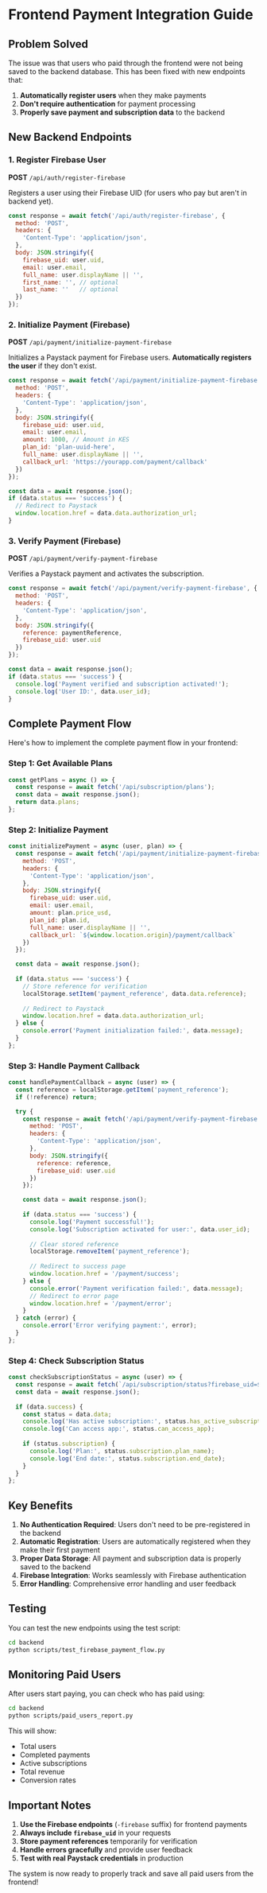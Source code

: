 # Frontend Payment Integration Guide

## Problem Solved

The issue was that users who paid through the frontend were not being saved to the backend database. This has been fixed with new endpoints that:

1. **Automatically register users** when they make payments
2. **Don't require authentication** for payment processing
3. **Properly save payment and subscription data** to the backend

## New Backend Endpoints

### 1. Register Firebase User
**POST** `/api/auth/register-firebase`

Registers a user using their Firebase UID (for users who pay but aren't in backend yet).

```javascript
const response = await fetch('/api/auth/register-firebase', {
  method: 'POST',
  headers: {
    'Content-Type': 'application/json',
  },
  body: JSON.stringify({
    firebase_uid: user.uid,
    email: user.email,
    full_name: user.displayName || '',
    first_name: '', // optional
    last_name: ''   // optional
  })
});
```

### 2. Initialize Payment (Firebase)
**POST** `/api/payment/initialize-payment-firebase`

Initializes a Paystack payment for Firebase users. **Automatically registers the user** if they don't exist.

```javascript
const response = await fetch('/api/payment/initialize-payment-firebase', {
  method: 'POST',
  headers: {
    'Content-Type': 'application/json',
  },
  body: JSON.stringify({
    firebase_uid: user.uid,
    email: user.email,
    amount: 1000, // Amount in KES
    plan_id: 'plan-uuid-here',
    full_name: user.displayName || '',
    callback_url: 'https://yourapp.com/payment/callback'
  })
});

const data = await response.json();
if (data.status === 'success') {
  // Redirect to Paystack
  window.location.href = data.data.authorization_url;
}
```

### 3. Verify Payment (Firebase)
**POST** `/api/payment/verify-payment-firebase`

Verifies a Paystack payment and activates the subscription.

```javascript
const response = await fetch('/api/payment/verify-payment-firebase', {
  method: 'POST',
  headers: {
    'Content-Type': 'application/json',
  },
  body: JSON.stringify({
    reference: paymentReference,
    firebase_uid: user.uid
  })
});

const data = await response.json();
if (data.status === 'success') {
  console.log('Payment verified and subscription activated!');
  console.log('User ID:', data.user_id);
}
```

## Complete Payment Flow

Here's how to implement the complete payment flow in your frontend:

### Step 1: Get Available Plans
```javascript
const getPlans = async () => {
  const response = await fetch('/api/subscription/plans');
  const data = await response.json();
  return data.plans;
};
```

### Step 2: Initialize Payment
```javascript
const initializePayment = async (user, plan) => {
  const response = await fetch('/api/payment/initialize-payment-firebase', {
    method: 'POST',
    headers: {
      'Content-Type': 'application/json',
    },
    body: JSON.stringify({
      firebase_uid: user.uid,
      email: user.email,
      amount: plan.price_usd,
      plan_id: plan.id,
      full_name: user.displayName || '',
      callback_url: `${window.location.origin}/payment/callback`
    })
  });

  const data = await response.json();
  
  if (data.status === 'success') {
    // Store reference for verification
    localStorage.setItem('payment_reference', data.data.reference);
    
    // Redirect to Paystack
    window.location.href = data.data.authorization_url;
  } else {
    console.error('Payment initialization failed:', data.message);
  }
};
```

### Step 3: Handle Payment Callback
```javascript
const handlePaymentCallback = async (user) => {
  const reference = localStorage.getItem('payment_reference');
  if (!reference) return;

  try {
    const response = await fetch('/api/payment/verify-payment-firebase', {
      method: 'POST',
      headers: {
        'Content-Type': 'application/json',
      },
      body: JSON.stringify({
        reference: reference,
        firebase_uid: user.uid
      })
    });

    const data = await response.json();
    
    if (data.status === 'success') {
      console.log('Payment successful!');
      console.log('Subscription activated for user:', data.user_id);
      
      // Clear stored reference
      localStorage.removeItem('payment_reference');
      
      // Redirect to success page
      window.location.href = '/payment/success';
    } else {
      console.error('Payment verification failed:', data.message);
      // Redirect to error page
      window.location.href = '/payment/error';
    }
  } catch (error) {
    console.error('Error verifying payment:', error);
  }
};
```

### Step 4: Check Subscription Status
```javascript
const checkSubscriptionStatus = async (user) => {
  const response = await fetch(`/api/subscription/status?firebase_uid=${user.uid}`);
  const data = await response.json();
  
  if (data.success) {
    const status = data.data;
    console.log('Has active subscription:', status.has_active_subscription);
    console.log('Can access app:', status.can_access_app);
    
    if (status.subscription) {
      console.log('Plan:', status.subscription.plan_name);
      console.log('End date:', status.subscription.end_date);
    }
  }
};
```

## Key Benefits

1. **No Authentication Required**: Users don't need to be pre-registered in the backend
2. **Automatic Registration**: Users are automatically registered when they make their first payment
3. **Proper Data Storage**: All payment and subscription data is properly saved to the backend
4. **Firebase Integration**: Works seamlessly with Firebase authentication
5. **Error Handling**: Comprehensive error handling and user feedback

## Testing

You can test the new endpoints using the test script:

```bash
cd backend
python scripts/test_firebase_payment_flow.py
```

## Monitoring Paid Users

After users start paying, you can check who has paid using:

```bash
cd backend
python scripts/paid_users_report.py
```

This will show:
- Total users
- Completed payments
- Active subscriptions
- Total revenue
- Conversion rates

## Important Notes

1. **Use the Firebase endpoints** (`-firebase` suffix) for frontend payments
2. **Always include `firebase_uid`** in your requests
3. **Store payment references** temporarily for verification
4. **Handle errors gracefully** and provide user feedback
5. **Test with real Paystack credentials** in production

The system is now ready to properly track and save all paid users from the frontend!
